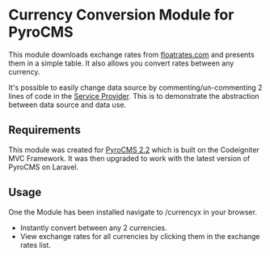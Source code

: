 # Currency Conversion Module for PyroCMS
This module downloads exchange rates from [floatrates.com](http://www.floatrates.com/daily/gbp.xml) and presents them in a simple table. It also allows you convert rates between any currency.

It's possible to easily change data source by commenting/un-commenting 2 lines of code in the [Service Provider](https://github.com/RCrowt/PyroCMS-Currency-Converter-Module/blob/laravel/src/CurrencyxModuleServiceProvider.php). This is to demonstrate the abstraction between data source and data use.
## Requirements
This module was created for [PyroCMS 2.2](https://github.com/pyrocms/pyrocms/tree/2.2/master) which is built on the Codeigniter MVC Framework.  It was then upgraded to work with the latest version of PyroCMS on Laravel.
## Usage
One the Module has been installed navigate to /currencyx in your browser.
* Instantly convert between any 2 currencies.
* View exchange rates for all currencies by clicking them in the exchange rates list.

